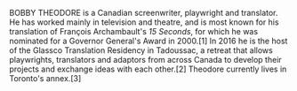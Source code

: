 BOBBY THEODORE is a Canadian screenwriter, playwright and translator. He has worked mainly in television and theatre, and is most known for his translation of François Archambault's _15 Seconds_, for which he was nominated for a Governor General's Award in 2000.[1] In 2016 he is the host of the Glassco Translation Residency in Tadoussac, a retreat that allows playwrights, translators and adaptors from across Canada to develop their projects and exchange ideas with each other.[2] Theodore currently lives in Toronto's annex.[3]
